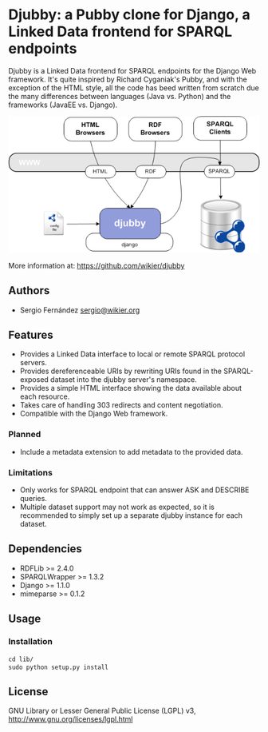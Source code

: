 # Djubby: a Pubby clone for Django, a Linked Data frontend for SPARQL endpoints

Djubby is a Linked Data frontend for SPARQL endpoints for the Django Web framework.
It's quite inspired by Richard Cyganiak's Pubby, and with the exception of the HTML
style, all the code has beed written from scratch due the many differences between 
languages (Java vs. Python) and the frameworks (JavaEE vs. Django).

![djubby](https://raw.githubusercontent.com/wikier/djubby/master/doc/images/djubby.png)

More information at: https://github.com/wikier/djubby

## Authors

*  Sergio Fernández <sergio@wikier.org>

## Features

* Provides a Linked Data interface to local or remote SPARQL protocol servers.
* Provides dereferenceable URIs by rewriting URIs found in the SPARQL-exposed dataset into the djubby server's namespace.
* Provides a simple HTML interface showing the data available about each resource.
* Takes care of handling 303 redirects and content negotiation.
* Compatible with the Django Web framework.

### Planned 

* Include a metadata extension to add metadata to the provided data.

### Limitations

* Only works for SPARQL endpoint that can answer ASK and DESCRIBE queries.
* Multiple dataset support may not work as expected, so it is recommended to simply set up a separate djubby instance for each dataset.

## Dependencies

* RDFLib >= 2.4.0
* SPARQLWrapper >= 1.3.2
* Django >= 1.1.0
* mimeparse >= 0.1.2

## Usage

### Installation

    cd lib/
    sudo python setup.py install

## License

GNU Library or Lesser General Public License (LGPL) v3, http://www.gnu.org/licenses/lgpl.html
